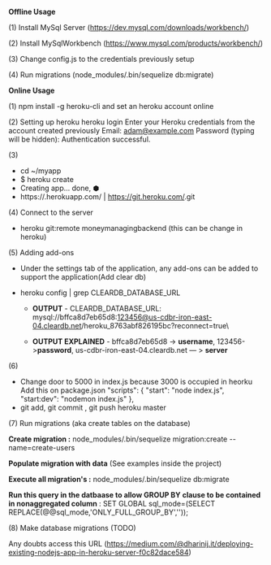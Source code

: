 

**Offline Usage**

(1) Install MySql Server (https://dev.mysql.com/downloads/workbench/)

(2) Install MySqlWorkbench (https://www.mysql.com/products/workbench/)

(3) Change config.js to the credentials previously setup

(4) Run migrations (node_modules/.bin/sequelize db:migrate)



**Online Usage**

(1)
npm install -g heroku-cli and set an heroku account online

(2) 
Setting up heroku
heroku login
Enter your Heroku credentials from the account created previously
Email: adam@example.com
Password (typing will be hidden):
Authentication successful.

(3)
 - cd ~/myapp
 - $ heroku create
 - Creating app... done, ⬢ <app-name>
 - https://<app-name>.herokuapp.com/ | https://git.heroku.com/<app-name>.git
	
(4)
Connect to the server
 - heroku git:remote moneymanagingbackend (this can be change in heroku)

(5)
Adding add-ons

 - Under the settings tab of the application, any add-ons can be added to support the application(Add clear db)
 
 - heroku config | grep CLEARDB_DATABASE_URL
	 - **OUTPUT** - CLEARDB_DATABASE_URL: mysql://bffca8d7eb65d8:123456@us-cdbr-iron-east-04.cleardb.net/heroku_8763abf826195bc?reconnect=true\
		
	 - **OUTPUT EXPLAINED** - bffca8d7eb65d8 -> **username**, 123456->**password**, us-cdbr-iron-east-04.cleardb.net — > **server**

(6) 
 - Change door to 5000 in index.js because 3000 is occupied in heorku
            Add this on package.json
            		"scripts": {
    				 "start": "node index.js",
   					 "start:dev": "nodemon index.js"
},  
 - git add, git commit , git push heroku master


(7) Run migrations (aka create tables on the database)

**Create migration :** node_modules/.bin/sequelize migration:create --name=create-users

**Populate migration with data** (See examples inside the project)

**Execute all migration's :** node_modules/.bin/sequelize db:migrate

**Run this query in the datbaase to allow GROUP BY clause to be contained in nonaggregated column** : SET GLOBAL sql_mode=(SELECT REPLACE(@@sql_mode,'ONLY_FULL_GROUP_BY',''));

(8) Make database migrations (TODO)


Any doubts access this URL (https://medium.com/@dharinij.it/deploying-existing-nodejs-app-in-heroku-server-f0c82dace584)
